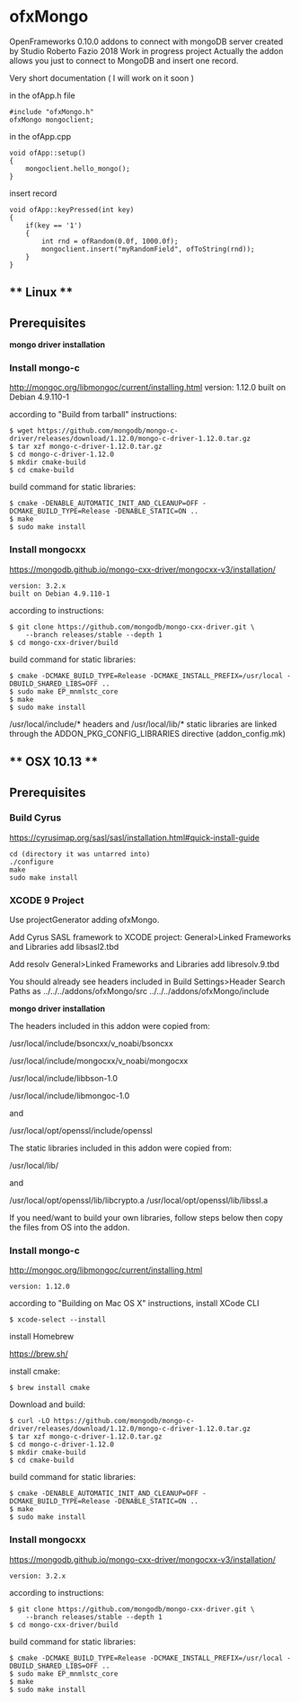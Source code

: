 # ofxMongo

OpenFrameworks 0.10.0 addons to connect with mongoDB server created by Studio Roberto Fazio 2018
Work in progress project
Actually the addon allows you just to connect to MongoDB and insert one record.

Very short documentation ( I will work on it soon ) 

in the ofApp.h file
```shell
#include "ofxMongo.h" 
ofxMongo mongoclient;
```

in the ofApp.cpp
```shell
void ofApp::setup()
{
    mongoclient.hello_mongo();
}
```

insert record
```shell
void ofApp::keyPressed(int key)
{
    if(key == '1')
    {
        int rnd = ofRandom(0.0f, 1000.0f);
        mongoclient.insert("myRandomField", ofToString(rnd));
    }
}
```

## ** Linux ** 

## Prerequisites

**mongo driver installation** 

### Install mongo-c 

http://mongoc.org/libmongoc/current/installing.html 
    version: 1.12.0
    built on Debian 4.9.110-1

according to "Build from tarball" instructions:
```shell
$ wget https://github.com/mongodb/mongo-c-driver/releases/download/1.12.0/mongo-c-driver-1.12.0.tar.gz
$ tar xzf mongo-c-driver-1.12.0.tar.gz
$ cd mongo-c-driver-1.12.0
$ mkdir cmake-build
$ cd cmake-build
```
build command for static libraries: 
```shell
$ cmake -DENABLE_AUTOMATIC_INIT_AND_CLEANUP=OFF -DCMAKE_BUILD_TYPE=Release -DENABLE_STATIC=ON ..
$ make
$ sudo make install
```
### Install mongocxx

https://mongodb.github.io/mongo-cxx-driver/mongocxx-v3/installation/

    version: 3.2.x
    built on Debian 4.9.110-1

according to instructions:
```shell
$ git clone https://github.com/mongodb/mongo-cxx-driver.git \
    --branch releases/stable --depth 1
$ cd mongo-cxx-driver/build
```
build command for static libraries: 
```shell
$ cmake -DCMAKE_BUILD_TYPE=Release -DCMAKE_INSTALL_PREFIX=/usr/local -DBUILD_SHARED_LIBS=OFF ..
$ sudo make EP_mnmlstc_core
$ make
$ sudo make install
```

/usr/local/include/* headers and /usr/local/lib/* static libraries are linked through the ADDON_PKG_CONFIG_LIBRARIES directive (addon_config.mk)

## ** OSX 10.13 ** 

## Prerequisites

### Build Cyrus
https://cyrusimap.org/sasl/sasl/installation.html#quick-install-guide

```shell
cd (directory it was untarred into)
./configure
make
sudo make install
```

### XCODE 9 Project 

Use projectGenerator adding ofxMongo.

Add Cyrus SASL framework to XCODE project:
General>Linked Frameworks and Libraries
add libsasl2.tbd

Add resolv
General>Linked Frameworks and Libraries
add libresolv.9.tbd

You should already see headers included in Build Settings>Header Search Paths as
../../../addons/ofxMongo/src
../../../addons/ofxMongo/include

**mongo driver installation** 

The headers included in this addon were copied from:

/usr/local/include/bsoncxx/v_noabi/bsoncxx

/usr/local/include/mongocxx/v_noabi/mongocxx

/usr/local/include/libbson-1.0

/usr/local/include/libmongoc-1.0

and

/usr/local/opt/openssl/include/openssl

The static libraries included in this addon were copied from:

/usr/local/lib/

and

/usr/local/opt/openssl/lib/libcrypto.a
/usr/local/opt/openssl/lib/libssl.a

If you need/want to build your own libraries, follow steps below then copy the files from OS into the addon.

### Install mongo-c 

http://mongoc.org/libmongoc/current/installing.html

    version: 1.12.0

according to "Building on Mac OS X" instructions,
install XCode CLI 
```shell
$ xcode-select --install
```
install Homebrew

https://brew.sh/

install cmake:
```shell
$ brew install cmake
```

Download and build:
```shell
$ curl -LO https://github.com/mongodb/mongo-c-driver/releases/download/1.12.0/mongo-c-driver-1.12.0.tar.gz
$ tar xzf mongo-c-driver-1.12.0.tar.gz
$ cd mongo-c-driver-1.12.0
$ mkdir cmake-build
$ cd cmake-build
```
build command for static libraries: 
```shell
$ cmake -DENABLE_AUTOMATIC_INIT_AND_CLEANUP=OFF -DCMAKE_BUILD_TYPE=Release -DENABLE_STATIC=ON ..
$ make
$ sudo make install
```
### Install mongocxx

https://mongodb.github.io/mongo-cxx-driver/mongocxx-v3/installation/

    version: 3.2.x

according to instructions:
```shell
$ git clone https://github.com/mongodb/mongo-cxx-driver.git \
    --branch releases/stable --depth 1
$ cd mongo-cxx-driver/build
```
build command for static libraries: 
```shell
$ cmake -DCMAKE_BUILD_TYPE=Release -DCMAKE_INSTALL_PREFIX=/usr/local -DBUILD_SHARED_LIBS=OFF ..
$ sudo make EP_mnmlstc_core
$ make
$ sudo make install
```
